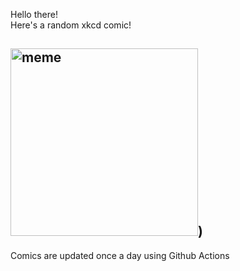 Hello there! <br>Here's a random xkcd comic!<br>
## <img src="https://imgs.xkcd.com/comics/vaccinated.png" alt="meme" width="300"/>)<br>
Comics are updated once a day using Github Actions